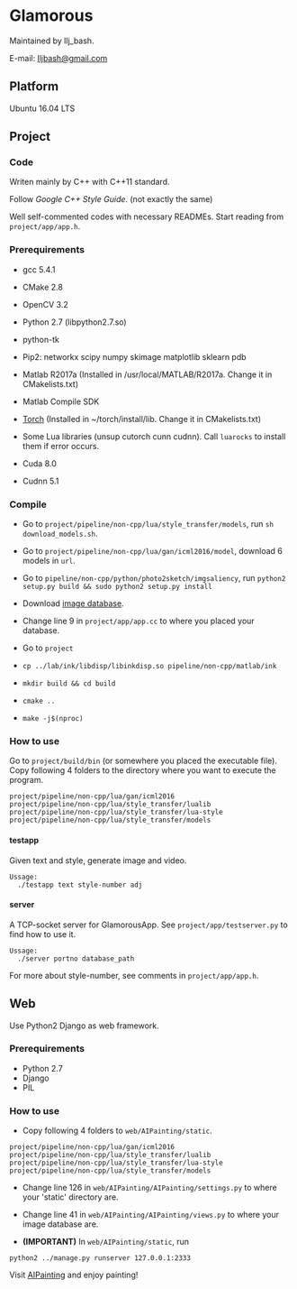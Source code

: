 # Glamorous

Maintained by llj_bash.

E-mail: lljbash@gmail.com

## Platform

Ubuntu 16.04 LTS

## Project

### Code

Writen mainly by C++ with C++11 standard.

Follow *Google C++ Style Guide*. (not exactly the same)

Well self-commented codes with necessary READMEs. Start reading from `project/app/app.h`.

### Prerequirements

- gcc 5.4.1

- CMake 2.8

- OpenCV 3.2

- Python 2.7 (libpython2.7.so)

- python-tk

- Pip2: networkx scipy numpy skimage matplotlib sklearn pdb

- Matlab R2017a (Installed in /usr/local/MATLAB/R2017a. Change it in CMakelists.txt)

- Matlab Compile SDK

- [Torch](http://torch.ch/docs/getting-started.html) (Installed in ~/torch/install/lib. Change it in CMakelists.txt)

- Some Lua libraries (unsup cutorch cunn cudnn). Call `luarocks` to install them if error occurs.

- Cuda 8.0

- Cudnn 5.1

### Compile

- Go to `project/pipeline/non-cpp/lua/style_transfer/models`, run `sh download_models.sh`.

- Go to `project/pipeline/non-cpp/lua/gan/icml2016/model`, download 6 models in `url`.

- Go to `pipeline/non-cpp/python/photo2sketch/imgsaliency`, run `python2 setup.py build && sudo python2 setup.py install`

- Download [image database](https://drive.google.com/file/d/0BwkXIzTQn8H2OEpDb0lnR24zZEk/view?usp=sharing).

- Change line 9 in `project/app/app.cc` to where you placed your database.

- Go to `project`

- `cp ../lab/ink/libdisp/libinkdisp.so pipeline/non-cpp/matlab/ink`

- `mkdir build && cd build`

- `cmake ..`

- `make -j$(nproc)`

### How to use

Go to `project/build/bin` (or somewhere you placed the executable file). Copy following 4 folders to the directory where you want to execute the program.

```
project/pipeline/non-cpp/lua/gan/icml2016
project/pipeline/non-cpp/lua/style_transfer/lualib
project/pipeline/non-cpp/lua/style_transfer/lua-style
project/pipeline/non-cpp/lua/style_transfer/models
```

#### testapp

Given text and style, generate image and video.

```
Ussage:
  ./testapp text style-number adj
```

#### server

A TCP-socket server for GlamorousApp. See `project/app/testserver.py` to find how to use it.

```
Ussage:
  ./server portno database_path
```

For more about style-number, see comments in `project/app/app.h`.

## Web

Use Python2 Django as web framework.

### Prerequirements

- Python 2.7
- Django
- PIL

### How to use

- Copy following 4 folders to `web/AIPainting/static`.

```
project/pipeline/non-cpp/lua/gan/icml2016
project/pipeline/non-cpp/lua/style_transfer/lualib
project/pipeline/non-cpp/lua/style_transfer/lua-style
project/pipeline/non-cpp/lua/style_transfer/models
```

- Change line 126 in `web/AIPainting/AIPainting/settings.py` to where your 'static' directory are.

- Change line 41 in `web/AIPainting/AIPainting/views.py` to where your image database are.

- **(IMPORTANT)** In `web/AIPainting/static`, run
```
python2 ../manage.py runserver 127.0.0.1:2333
```

Visit [AIPainting](127.0.0.1:2333/homepage) and enjoy painting!

